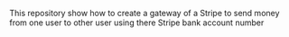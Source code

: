 This repository show how to create a gateway of a Stripe to send money from one user to other user using there Stripe bank account number
